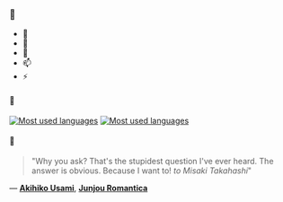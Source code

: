 ### 👋

- 🔭
- 🌱
- 💬
- 📫
- ⚡

#### 🧏

[![Most used languages](https://github-readme-stats-aynah.vercel.app/api/top-langs/?username=aynh&theme=solarized-dark&langs_count=6&layout=compact&hide_title=true)](https://github.com/anuraghazra/github-readme-stats#gh-dark-mode-only)
[![Most used languages](https://github-readme-stats-aynah.vercel.app/api/top-langs/?username=aynh&theme=solarized-light&langs_count=6&layout=compact&hide_title=true)](https://github.com/anuraghazra/github-readme-stats#gh-light-mode-only)

#### 💬

> "Why you ask? That's the stupidest question I've ever heard.  The answer is obvious.  Because I want to! *to Misaki Takahashi*"

&mdash; [**Akihiko Usami**](https://myanimelist.net/character.php?q=Akihiko%20Usami&cat=character), [**Junjou Romantica**](https://myanimelist.net/search/all?q=Junjou%20Romantica&cat=all)
